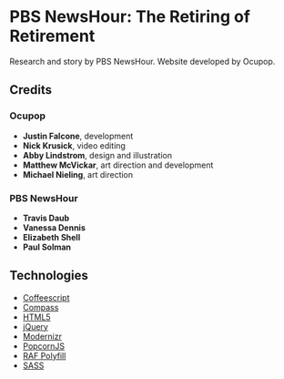 # PBS NewsHour: The Retiring of Retirement

Research and story by PBS NewsHour. Website developed by Ocupop.


## Credits

### Ocupop

- **Justin Falcone**, development
- **Nick Krusick**, video editing
- **Abby Lindstrom**, design and illustration
- **Matthew McVickar**, art direction and development
- **Michael Nieling**, art direction

### PBS NewsHour

- **Travis Daub**
- **Vanessa Dennis**
- **Elizabeth Shell**
- **Paul Solman**


## Technologies

- [Coffeescript](http://coffeescript.org/)
- [Compass](http://compass-style.org/)
- [HTML5](http://www.w3.org/html/wg/)
- [jQuery](http://jquery.com/)
- [Modernizr](http://modernizr.com/)
- [PopcornJS](http://popcornjs.org/)
- [RAF Polyfill](https://gist.github.com/paulirish/1579671)
- [SASS](http://sass-lang.com/)
